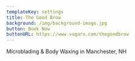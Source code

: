 ```yaml
---
templateKey: settings
title: The Good Brow
background: /img/background-image.jpg
button: Book Now
buttonURL: https://www.vagaro.com/thegoodbrow
---
```

Microblading & Body Waxing in Manchester, NH
